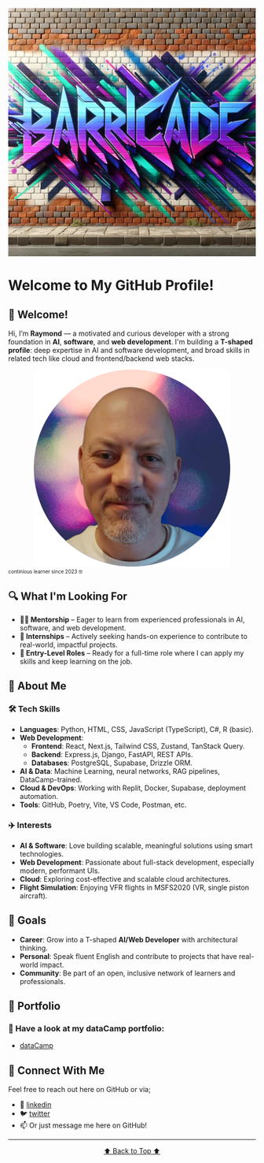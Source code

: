 <img src="barricade.jpg">
<a name="readme-top"></a>

# Welcome to My GitHub Profile!

## 👋 Welcome!

Hi, I’m **Raymond** — a motivated and curious developer with a strong foundation in **AI**, **software**, and **web development**. I'm building a **T-shaped profile**: deep expertise in AI and software development, and broad skills in related tech like cloud and frontend/backend web stacks.

<img src="profile-pic (2) (2).png"
     style="display: block; margin-left: auto; margin-right: auto; max-height: 400px;"
     alt="Profile Picture">
<font size="1">continious learner since 2023 🤓</font>
## 🔍 What I'm Looking For

- **👨‍🏫 Mentorship** – Eager to learn from experienced professionals in AI, software, and web development.
- **💼 Internships** – Actively seeking hands-on experience to contribute to real-world, impactful projects.
- **🚀 Entry-Level Roles** – Ready for a full-time role where I can apply my skills and keep learning on the job.


## 🧠 About Me

### 🛠️ Tech Skills

- **Languages**: Python, HTML, CSS, JavaScript (TypeScript), C#, R (basic).
- **Web Development**:
  - **Frontend**: React, Next.js, Tailwind CSS, Zustand, TanStack Query.
  - **Backend**: Express.js, Django, FastAPI, REST APIs.
  - **Databases**: PostgreSQL, Supabase, Drizzle ORM.
- **AI & Data**: Machine Learning, neural networks, RAG pipelines, DataCamp-trained.
- **Cloud & DevOps**: Working with Replit, Docker, Supabase, deployment automation.
- **Tools**: GitHub, Poetry, Vite, VS Code, Postman, etc.

### ✈️ Interests

- **AI & Software**: Love building scalable, meaningful solutions using smart technologies.
- **Web Development**: Passionate about full-stack development, especially modern, performant UIs.
- **Cloud**: Exploring cost-effective and scalable cloud architectures.
- **Flight Simulation**: Enjoying VFR flights in MSFS2020 (VR, single piston aircraft).

## 🎯 Goals

- **Career**: Grow into a T-shaped **AI/Web Developer** with architectural thinking.
- **Personal**: Speak fluent English and contribute to projects that have real-world impact.
- **Community**: Be part of an open, inclusive network of learners and professionals.

## 📂 Portfolio
### 👀 Have a look at my dataCamp portfolio:
- [dataCamp](https://www.datacamp.com/portfolio/raymonddevries76)

## 🤝 Connect With Me
Feel free to reach out here on GitHub or via;
- 💼 [linkedin](https://www.linkedin.com/in/raymond-de-vries76/)
- 🐦 [twitter](https://x.com/Vries_de_R)
- 📫 Or just message me here on GitHub!
-------

<center>

[⬆️ Back to Top ⬆️](#readme-top)

</center>

